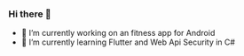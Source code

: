 ### Hi there 👋

- 🔭 I’m currently working on an fitness app for Android
- 🌱 I’m currently learning Flutter and Web Api Security in C#



